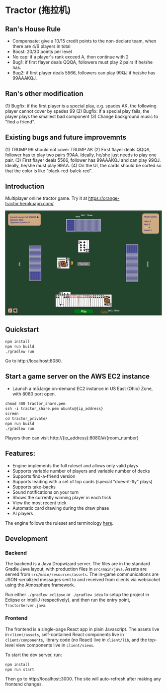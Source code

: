 # Tractor (拖拉机)

## Ran's House Rule
* Compensate: give a 10/15 credit points to the non-declare team, when there are 4/6 players in total
* Boost: 20/30 points per level
* No cap: if a player's rank exceed A, then continue with 2
* Bug1: if first flayer deals QQQA, followers must play 2 pairs if he/she has.
* Bug2: if first player deals 5566, followers can play 99QJ if he/she has 99AAAKQJ.

## Ran's other modification
(1) Bugfix: if the first player is a special play, e.g. spades AK, the following player cannot cover by spades 99
(2) Bugfix: if a special play fails, the player plays the smallest bad component
(3) Change background music to "find a friend".

## Existing bugs and future improvemnts
(1) TRUMP 99 should not cover TRUMP AK
(2) First flayer deals QQQA, follower has to play two pairs 99AA. Ideally, he/she just needs to play one pair.
(3) First flayer deals 5566, follower has 99AAAKQJ and can play 99QJ. Ideally, he/she must play 99AA.
(4) On the UI, the cards should be sorted so that the color is like "black-red-balck-red".

## Introduction
Multiplayer online tractor game. Try it at https://orange-tractor.herokuapp.com/.

![Screenshot](screenshot.png)


## Quickstart

    npm install
    npm run build
    ./gradlew run

Go to http://localhost:8080.

## Start a game server on the AWS EC2 instance
* Launch a m5.large on-demand EC2 instance in US East (Ohio) Zone, with 8080 port open.

```
chmod 400 tractor_share.pem
ssh -i tractor_share.pem ubuntu@{ip_address}
screen
cd tractor_private/
npm run build
./gradlew run
```

Players then can visit http://{ip_address}:8080/#/{room_number}

## Features:

- Engine implements the full ruleset and allows only valid plays
- Supports variable number of players and variable number of decks
- Supports find-a-friend version
- Supports leading with a set of top cards (special "does-it-fly" plays)
- Supports take-backs
- Sound notifications on your turn
- Shows the currently winning player in each trick
- View the most recent trick
- Automatic card drawing during the draw phase
- AI players

The engine follows the ruleset and terminology [here](https://www.pagat.com/kt5/tractor.html).

## Development

### Backend

The backend is a Java Dropwizard server. The files are in the standard Gradle Java layout, with production files in `src/main/java`. Assets are served from `src/main/resources/assets`. The in-game communications are JSON-serialized messages sent to and received from clients via websocket using the Atmosphere framework.

Run either `./gradlew eclipse` or `./gradlew idea` to setup the project in Eclipse or IntelliJ (respectively), and then run the entry point, `TractorServer.java`.

### Frontend

The frontend is a single-page React app in plain Javascript. The assets live in `client/assets`, self-contained React components live in `client/components`, library code (no React) live in `client/lib`, and the top-level view components live in `client/views`.

To start the dev server, run:

    npm install
    npm run start

Then go to http://localhost:3000. The site will auto-refresh after making any frontend changes.

